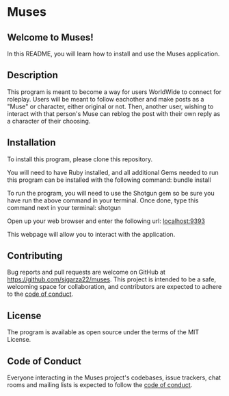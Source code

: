 # Muses

## Welcome to Muses!
In this README, you will learn how to install and use the Muses application.

## Description
This program is meant to become a way for users WorldWide to connect for roleplay. Users will be meant to follow eachother and make posts as a "Muse" or character, either original or not. Then, another user, wishing to interact with that person's Muse can reblog the post with their own reply as a character of their choosing.

## Installation
To install this program, please clone this repository.

You will need to have Ruby installed, and all additional Gems needed to run this program can be installed with the following command: bundle install

To run the program, you will need to use the Shotgun gem so be sure you have run the above command in your terminal. Once done, type this command next in your terminal: shotgun

Open up your web browser and enter the following url: [localhost:9393](localhost:9393)

This webpage will allow you to interact with the application.

## Contributing
Bug reports and pull requests are welcome on GitHub at https://github.com/sjgarza22/muses. This project is intended to be a safe, welcoming space for collaboration, and contributors are expected to adhere to the [code of conduct](https://github.com/sjgarza22/muses/blob/master/CODE_OF_CONDUCT.md).

## License
The program is available as open source under the terms of the MIT License.

## Code of Conduct
Everyone interacting in the Muses project's codebases, issue trackers, chat rooms and mailing lists is expected to follow the [code of conduct](https://github.com/sjgarza22/muses/blob/master/CODE_OF_CONDUCT.md).